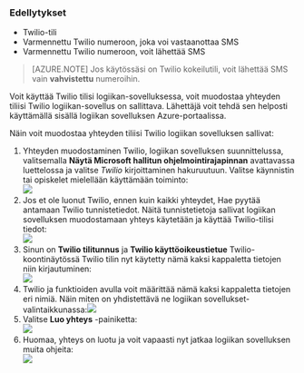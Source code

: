 ### <a name="prerequisites"></a>Edellytykset
- Twilio-tili
- Varmennettu Twilio numeroon, joka voi vastaanottaa SMS
- Varmennettu Twilio numeroon, voit lähettää SMS

>[AZURE.NOTE] Jos käytössäsi on Twilio kokeilutili, voit lähettää SMS vain **vahvistettu** numeroihin.  

Voit käyttää Twilio tilisi logiikan-sovelluksessa, voit muodostaa yhteyden tiliisi Twilio logiikan-sovellus on sallittava. Lähettäjä voit tehdä sen helposti käyttämällä sisällä logiikan sovelluksen Azure-portaalissa. 

Näin voit muodostaa yhteyden tiliisi Twilio logiikan sovelluksen sallivat:

1. Yhteyden muodostaminen Twilio, logiikan sovelluksen suunnittelussa, valitsemalla **Näytä Microsoft hallitun ohjelmointirajapinnan** avattavassa luettelossa ja valitse *Twilio* kirjoittaminen hakuruutuun. Valitse käynnistin tai opiskelet mielellään käyttämään toiminto:  
  ![](./media/connectors-create-api-twilio/twilio-0.png)
2. Jos et ole luonut Twilio, ennen kuin kaikki yhteydet, Hae pyytää antamaan Twilio tunnistetiedot. Näitä tunnistetietoja sallivat logiikan sovelluksen muodostamaan yhteys käytetään ja käyttää Twilio-tilisi tiedot:  
  ![](./media/connectors-create-api-twilio/twilio-1.png)  
3. Sinun on **Twilio tilitunnus** ja **Twilio käyttöoikeustietue** Twilio-koontinäytössä Twilio tilin nyt käytetty nämä kaksi kappaletta tietojen niin kirjautuminen:  
  ![](./media/connectors-create-api-twilio/twilio-2.png)  
4. Twilio ja funktioiden avulla voit määrittää nämä kaksi kappaletta tietojen eri nimiä. Näin miten on yhdistettävä ne logiikan sovellukset-valintaikkunassa:![](./media/connectors-create-api-twilio/twilio-3.png)  
5. Valitse **Luo yhteys** -painiketta:  
  ![](./media/connectors-create-api-twilio/twilio-4.png)
6. Huomaa, yhteys on luotu ja voit vapaasti nyt jatkaa logiikan sovelluksen muita ohjeita:  
  ![](./media/connectors-create-api-twilio/twilio-5.png)